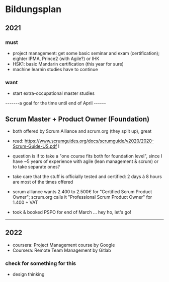 # Bildungsplan

## 2021

### must
* project management: get some basic seminar and exam (certification); eighter IPMA, Prince2 (with Agile?) or IHK
* HSK1: basic Mandarin certification (this year for sure)
* machine learnin studies have to continue

### want
* start extra-occupational master studies

-------a goal for the time until end of April ------

## Scrum Master + Product Owner (Foundation)
* both offered by Scrum Alliance and scrum.org (they split up), great
* read: <https://www.scrumguides.org/docs/scrumguide/v2020/2020-Scrum-Guide-US.pdf> !
* question is if to take a "one course fits both for foundation level", since I have ~5 years of experience with agile (lean management & scrum) or to take separate ones?

* take care that the stuff is officially tested and certified: 2 days à 8 hours are most of the times offered
* scrum alliance wants 2.400 to 2.500€ for "Certified Scrum Product Owner"; scrum.org calls it "Professional Scrum Product Owner" for 1.400 + VAT

* took & booked PSPO for end of March ... hey ho, let's go!


------------

## 2022
* coursera: Project Management course by Google
* Coursera: Remote Team Management by Gitlab

### check for something for this
* design thinking
